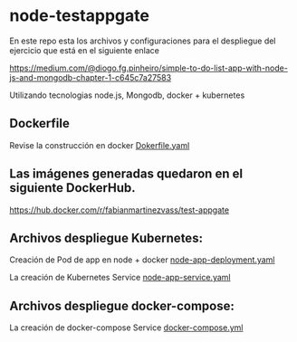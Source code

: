 # node-testappgate

En este repo esta los archivos y configuraciones para el despliegue del ejercicio que está en el siguiente enlace

https://medium.com/@diogo.fg.pinheiro/simple-to-do-list-app-with-node-js-and-mongodb-chapter-1-c645c7a27583

Utilizando tecnologias node.js, Mongodb, docker + kubernetes

## Dockerfile

Revise la construcción en docker [Dokerfile.yaml](Dockerfile)

## Las imágenes generadas quedaron en el siguiente DockerHub.

https://hub.docker.com/r/fabianmartinezvass/test-appgate

## Archivos despliegue Kubernetes:

Creación de Pod de app en node + docker  [node-app-deployment.yaml](node-app-deployment.yaml)

La creación de Kubernetes Service  [node-app-service.yaml](node-app-service.yaml)

## Archivos despliegue docker-compose:

La creación de docker-compose Service  [docker-compose.yml](docker-compose.yml)
